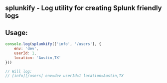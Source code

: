 ## splunkify - Log utility for creating Splunk friendly logs

## Usage:
```javascript
console.log(splunkify(['info', '/users'], {
    env: 'dev', 
    userId: 1, 
    location: 'Austin,TX'
}))

// Will log:
// [info][/users] env=dev userId=1 location=Austin,TX
```